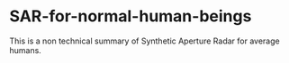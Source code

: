 # SAR-for-normal-human-beings
This is a non technical summary of Synthetic Aperture Radar for average humans. 
